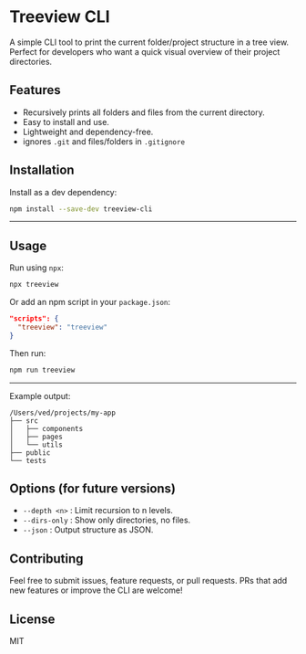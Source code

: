 # Treeview CLI

A simple CLI tool to print the current folder/project structure in a tree view. Perfect for developers who want a quick visual overview of their project directories.

## Features

* Recursively prints all folders and files from the current directory.
* Easy to install and use.
* Lightweight and dependency-free.
* ignores `.git` and files/folders in `.gitignore`

## Installation

Install as a dev dependency:

```bash
npm install --save-dev treeview-cli
```

---

## Usage

Run using `npx`:

```bash
npx treeview
```

Or add an npm script in your `package.json`:

```json
"scripts": {
  "treeview": "treeview"
}
```

Then run:

```bash
npm run treeview
```

---

Example output:

```
/Users/ved/projects/my-app
├── src
│   ├── components
│   ├── pages
│   └── utils
├── public
└── tests
```

## Options (for future versions)

* `--depth <n>` : Limit recursion to n levels.
* `--dirs-only` : Show only directories, no files.
* `--json` : Output structure as JSON.

## Contributing

Feel free to submit issues, feature requests, or pull requests.
PRs that add new features or improve the CLI are welcome!

## License

MIT

